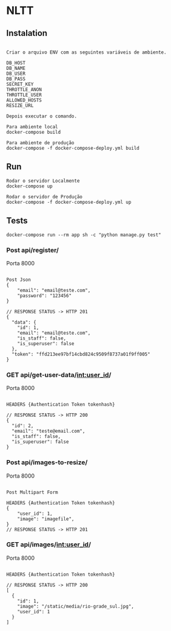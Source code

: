 # NLTT

## Instalation
```

Criar o arquivo ENV com as seguintes variáveis de ambiente.

DB_HOST
DB_NAME
DB_USER
DB_PASS
SECRET_KEY
THROTTLE_ANON
THROTTLE_USER
ALLOWED_HOSTS
RESIZE_URL

Depois executar o comando.

Para ambiente local 
docker-compose build

Para ambiente de produção
docker-compose -f docker-compose-deploy.yml build
```

## Run

```
Rodar o servidor Localmente
docker-compose up

Rodar o servidor de Produção
docker-compose -f docker-compose-deploy.yml up
```

## Tests

```
docker-compose run --rm app sh -c "python manage.py test"
```

### Post api/register/

Porta 8000
```Request post para registrar usuário.

Post Json
{
	"email": "email@teste.com",
	"password": "123456"
}

// RESPONSE STATUS -> HTTP 201
{
  "data": {
    "id": 1,
    "email": "email@teste.com",
    "is_staff": false,
    "is_superuser": false
  },
  "token": "ffd213ee97bf14cbd824c9509f8737a01f9ff005"
}
```

### GET api/get-user-data/<int:user_id>/

Porta 8000
```Request post para pegar os dados do usuário.

HEADERS {Authentication Token tokenhash}

// RESPONSE STATUS -> HTTP 200
{
  "id": 2,
  "email": "teste@email.com",
  "is_staff": false,
  "is_superuser": false
}
```


### Post api/images-to-resize/

Porta 8000
```Request post para redimencionar imagens.

Post Multipart Form

HEADERS {Authentication Token tokenhash}
{
	"user_id": 1,
	"image": "imagefile",
}
// RESPONSE STATUS -> HTTP 201
```

### GET api/images/<int:user_id>/

Porta 8000
```Request get para pegar as imagens do usuário.

HEADERS {Authentication Token tokenhash}

// RESPONSE STATUS -> HTTP 200
[
  {
    "id": 1,
    "image": "/static/media/rio-grade_sul.jpg",
    "user_id": 1
  }
]
```